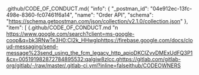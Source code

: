 
.github/CODE_OF_CONDUCT.md{
	"info": {
		"_postman_id": "04e912ec-13fc-498e-8360-fc07461f6a14",
		"name": "Order API",
		"schema": "https://schema.getpostman.com/json/collection/v2.1.0/collection.json"
	},
	"item": [
		{.github/CODE_OF_CONDUCT.md
			"n
https://www.google.com/search?client=ms-google-coop&q=bk3RNwTe3H0:CI2k_HHwgIphttps://firebase.google.com/docs/cloud-messaging/send-message%23send_using_the_fcm_legacy_http_apioDKCIZvvDMExUdFQ3P1&cx=005191982872784895532:qalgiw8zlcc.ghttps://gitlab.com/gitlab-org/gitlab/-/raw/master/.gitlab-ci.yml?inline=falseithub/CODEOWNERS
